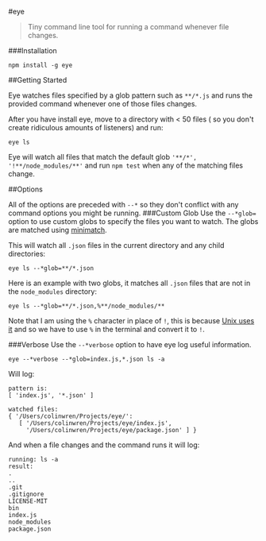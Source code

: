 #eye
> Tiny command line tool for running a command whenever file changes.

###Installation
```
npm install -g eye
```
##Getting Started

Eye watches files specified by a glob pattern such as ```**/*.js``` and runs the provided command whenever one of those files changes.

After you have install eye, move to a directory with < 50 files ( so you don't create ridiculous amounts of listeners) and run:

```
eye ls
``` 

Eye will watch all files that match the default glob ```'**/*', '!**/node_modules/**'```  and run ``` npm test ``` when any of the matching files change.

##Options

All of the options are preceded with ```--*``` so they don't conflict with any command options you might be running.
###Custom Glob
Use the ```--*glob=``` option to use custom globs to specify the files you want to watch. The globs are matched using [minimatch](https://github.com/isaacs/minimatch).

This will watch all ```.json``` files in the current directory and any child directories:

```
eye ls --*glob=**/*.json
``` 

Here is an example with two globs, it matches all ```.json``` files that are not in the ```node_modules``` directory:

```eye ls --*glob=**/*.json,%**/node_modules/**```

 
Note that I am using the ```%``` character in place of ```!```, this is because [Unix uses it](http://www.ssec.wisc.edu/mcidas/doc/users_guide/2011.1/exclamation.html) and so we have to use ```%``` in the terminal and convert it to ```!```.

###Verbose
Use the ```--*verbose``` option to have eye log useful information.

```eye --*verbose --*glob=index.js,*.json ls -a```

Will log:

```
pattern is:
[ 'index.js', '*.json' ]
```
```
watched files:
{ '/Users/colinwren/Projects/eye/':
   [ '/Users/colinwren/Projects/eye/index.js',
     '/Users/colinwren/Projects/eye/package.json' ] }
```

And when a file changes and the command runs it will log:
```
running: ls -a
result:
.
..
.git
.gitignore
LICENSE-MIT
bin
index.js
node_modules
package.json
```


